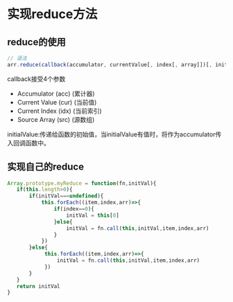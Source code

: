 # 实现reduce方法

## reduce的使用

```javascript
// 语法
arr.reduce(callback(accumulator, currentValue[, index[, array]])[, initialValue])

```

callback接受4个参数

+ Accumulator (acc) (累计器)
+ Current Value (cur) (当前值)
+ Current Index (idx) (当前索引)
+ Source Array (src) (源数组)

initialValue:传递给函数的初始值，当initialValue有值时，将作为accumulator传入回调函数中。

## 实现自己的reduce

```javascript
Array.prototype.myReduce = function(fn,initVal){
   if(this.length>0){
       if(initVal===undefined){
           this.forEach((item,index,arr)=>{
               if(index==0){
                   initVal = this[0]
               }else{
                   initVal = fn.call(this,initVal,item,index,arr)
               }
           })
       }else{
            this.forEach((item,index,arr)=>{
                initVal = fn.call(this,initVal,item,index,arr)
            })
       }
   }
   return initVal
}

```
